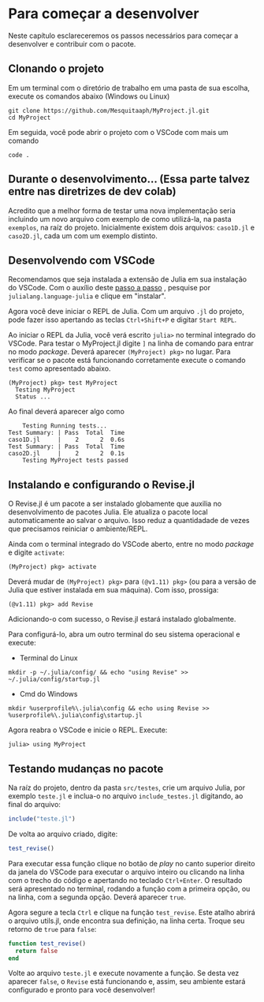 # Para começar a desenvolver
Neste capítulo esclareceremos os passos necessários para começar a desenvolver e contribuir com o pacote.

## Clonando o projeto
Em um terminal com o diretório de trabalho em uma pasta de sua escolha, execute os comandos abaixo (Windows ou Linux)
```shell
git clone https://github.com/Mesquitaaph/MyProject.jl.git
cd MyProject
```
Em seguida, você pode abrir o projeto com o VSCode com mais um comando
```shell
code .
```

## Durante o desenvolvimento... (Essa parte talvez entre nas diretrizes de dev colab)
Acredito que a melhor forma de testar uma nova implementação seria incluindo um novo arquivo com exemplo de como utilizá-la, na pasta `exemplos`, na raíz do projeto. Inicialmente existem dois arquivos: `caso1D.jl` e `caso2D.jl`, cada um com um exemplo distinto.

## Desenvolvendo com VSCode
Recomendamos que seja instalada a extensão de Julia em sua instalação do VSCode. Com o auxílio deste 
[passo a passo](https://code.visualstudio.com/docs/getstarted/extensions)
, pesquise por `julialang.language-julia` e clique em "instalar".

Agora você deve iniciar o REPL de Julia. Com um arquivo `.jl` do projeto, pode fazer isso apertando as teclas `Ctrl+Shift+P` e digitar `Start REPL`.

Ao iniciar o REPL da Julia, você verá escrito `julia>` no terminal integrado do VSCode. Para testar o MyProject.jl digite `]` na linha de comando para entrar no modo _package_. Deverá aparecer `(MyProject) pkg>` no lugar. Para verificar se o pacote está funcionando corretamente execute o comando `test` como apresentado abaixo.

```julia-repl
(MyProject) pkg> test MyProject
  Testing MyProject
  Status ...
```
Ao final deverá aparecer algo como
```julia-repl
    Testing Running tests...
Test Summary: | Pass  Total  Time
caso1D.jl     |    2      2  0.6s
Test Summary: | Pass  Total  Time
caso2D.jl     |    2      2  0.1s
    Testing MyProject tests passed 
```

## Instalando e configurando o Revise.jl
O Revise.jl é um pacote a ser instalado globamente que auxilia no desenvolvimento de pacotes Julia. Ele atualiza o pacote local automaticamente ao salvar o arquivo.
Isso reduz a quantidadade de vezes que precisamos reiniciar o ambiente/REPL.

Ainda com o terminal integrado do VSCode aberto, entre no modo _package_ e digite `activate`:
```julia-repl
(MyProject) pkg> activate
```
Deverá mudar de `(MyProject) pkg>` para `(@v1.11) pkg>` (ou para a versão de Julia que estiver instalada em sua máquina). Com isso, prossiga:
```julia-repl
(@v1.11) pkg> add Revise
```
Adicionando-o com sucesso, o Revise.jl estará instalado globalmente.

Para configurá-lo, abra um outro terminal do seu sistema operacional e execute:
- Terminal do Linux
```shell
mkdir -p ~/.julia/config/ && echo "using Revise" >> ~/.julia/config/startup.jl
```
- Cmd do Windows
```shell
mkdir %userprofile%\.julia\config && echo using Revise >> %userprofile%\.julia\config\startup.jl
```

Agora reabra o VSCode e inicie o REPL. Execute:
```julia-repl
julia> using MyProject
```

## Testando mudanças no pacote
Na raíz do projeto, dentro da pasta `src/testes`, crie um arquivo Julia, por exemplo `teste.jl` e inclua-o no arquivo `include_testes.jl` digitando, ao final do arquivo: 

```julia
include("teste.jl")
```

De volta ao arquivo criado, digite:
```julia
test_revise()
```

Para executar essa função clique no botão de _play_ no canto superior direito da janela do VSCode para executar o arquivo inteiro ou clicando na linha com o trecho do código e apertando no teclado `Ctrl+Enter`. O resultado será apresentado no terminal, rodando a função com a primeira opção, ou na linha, com a segunda opção. Deverá aparecer `true`.

Agora segure a tecla `Ctrl` e clique na função `test_revise`. Este atalho abrirá o arquivo utils.jl, onde encontra sua definição, na linha certa. Troque seu retorno de `true` para `false`:
```julia
function test_revise()
  return false
end
```

Volte ao arquivo `teste.jl` e execute novamente a função. Se desta vez aparecer `false`, o `Revise` está funcionando e, assim, seu ambiente estará configurado e pronto para você desenvolver!